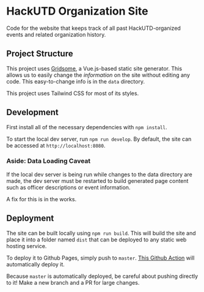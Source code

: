 # HackUTD Organization Site

Code for the website that keeps track of all past HackUTD-organized events
and related organization history.

## Project Structure
This project uses [Gridsome](https://gridsome.org/), a Vue.js-based static site generator. This allows us to easily change the *information* on the site without editing any code. This easy-to-change info is in the `data` directory.

This project uses Tailwind CSS for most of its styles.

## Development
First install all of the necessary dependencies with `npm install`.

To start the local dev server, run `npm run develop`. By default, the site can be accessed at `http://localhost:8080`.

### Aside: Data Loading Caveat
If the local dev server is being run while changes to the data directory are
made, the dev server must be restarted to build generated page content such
as officer descriptions or event information.

A fix for this is in the works.

## Deployment
The site can be built locally using `npm run build`. This will build the site and place it into a folder named `dist` that can be deployed to any static web hosting service.

To deploy it to Github Pages, simply push to `master`. [This Github Action](.github/workflows/deploy.yml) will automatically deploy it.

Because `master` is automatically deployed, be careful about pushing directly to it! Make a new branch and a PR for large changes.